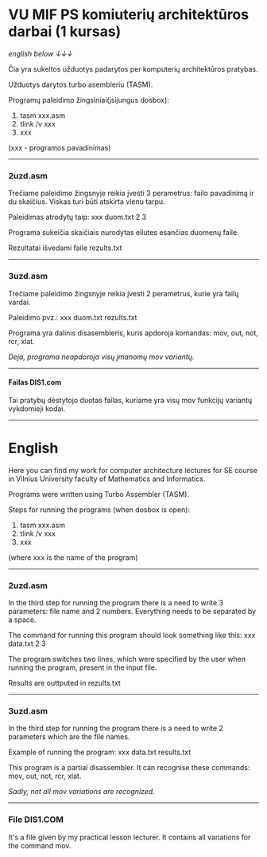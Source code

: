 # VU MIF PS komiuterių architektūros darbai (1 kursas)

*english below ↓↓↓*


Čia yra sukeltos užduotys padarytos per komputerių architektūros pratybas.

Užduotys darytos turbo asembleriu (TASM).

Programų paleidimo žingsiniai(įsijungus dosbox):
1. tasm xxx.asm
1. tlink /v xxx
1. xxx

(xxx - programos pavadinimas)


---
### 2uzd.asm 
Trečiame paleidimo žingsnyje reikia įvesti 3 perametrus: failo pavadinimą ir du skaičius. Viskas turi būti atskirta vienu tarpu. 

Paleidimas atrodytų taip:  xxx duom.txt 2 3

Programa sukeičia skaičiais nurodytas eilutes esančias duomenų faile.

Rezultatai išvedami faile rezults.txt 

---
### 3uzd.asm
Trečiame paleidimo žingsnyje reikia įvesti 2 perametrus, kurie yra failų vardai.

Paleidimo pvz.: xxx duom.txt rezults.txt

Programa yra dalinis disasembleris, kuris apdoroja komandas: mov, out, not, rcr, xlat.

*Deja, programa neapdoroja visų įmanomų mov variantų.*

---
#### Failas DIS1.com

Tai pratybų dėstytojo duotas failas, kuriame yra visų mov funkcijų variantų vykdomieji kodai.


----
# English

Here you can find my work for computer architecture lectures for SE course in Vilnius University faculty of Mathematics and Informatics.

Programs were written using Turbo Assembler (TASM).

Steps for running the programs (when dosbox is open):
1. tasm xxx.asm
2. tlink /v xxx
3. xxx

(where xxx is the name of the program)

---
### 2uzd.asm

In the third step for running the program there is a need to write 3 parameters: file name and 2 numbers. Everything needs to be separated by a space.

The command for running this program should look something like this: xxx data.txt 2 3

The program switches two lines, which were specified by the user when running the program, present in the input file.

Results are outtputed in rezults.txt

---
### 3uzd.asm

In the third step for running the program there is a need to write 2 parameters which are the file names.

Example of running the program: xxx data.txt results.txt

This program is a partial disassembler. It can recognise these commands: mov, out, not, rcr, xlat.

*Sadly, not all mov variations are recognized.*

---
### File DIS1.COM

It's a file given by my practical lesson lecturer. It contains all variations for the command mov.
